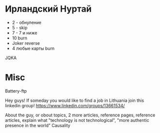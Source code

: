 # Ирландский Нуртай

- 2 - обнуление
- 5 - skip
- 7 - 7 и ниже
- 10 burn
- Joker reverse
- 4 любые карты burn

JQKA

# Misc

Battery-ftp

Hey guys! If someday you would like to find a job in Lithuania join this linkedin group! https://www.linkedin.com/groups/13661534/


About the guy, or obout topics, 2 more articles, reference pages, reference articles, explain what "technology is not technological", "more authentic presence in the world"
Causality